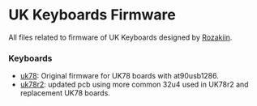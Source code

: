 # UK Keyboards Firmware

All files related to firmware of UK Keyboards designed by [Rozakiin](https://github.com/rozakiin).

### Keyboards

- [uk78](./uk78/): Original firmware for UK78 boards with at90usb1286.
- [uk78r2](./uk78r2/): updated pcb using more common 32u4 used in UK78r2 and replacement UK78 boards.